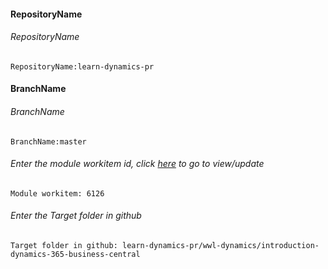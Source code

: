 #### RepositoryName 
###### RepositoryName
```
RepositoryName:learn-dynamics-pr
```

#### BranchName 
###### BranchName
```
BranchName:master
```

###### Enter the module workitem id, click [here](https://microsoftdigitallearning.visualstudio.com/Courseware/_workitems/edit/6126) to go to view/update
```
Module workitem: 6126
```

###### Enter the Target folder in github
```
Target folder in github: learn-dynamics-pr/wwl-dynamics/introduction-dynamics-365-business-central
```